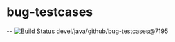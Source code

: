 # bug-testcases


--
[![Build Status](https://travis-ci.org/jjYBdx4IL/bug-testcases.png?branch=master)](https://travis-ci.org/jjYBdx4IL/bug-testcases)
devel/java/github/bug-testcases@7195
